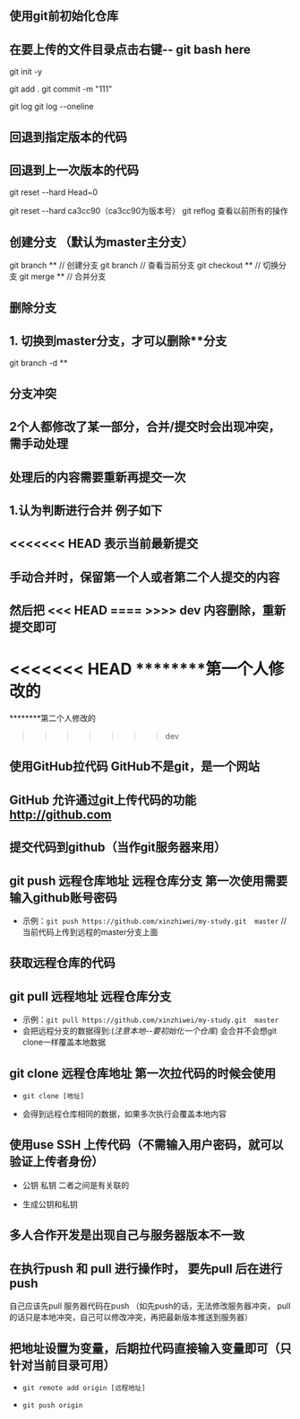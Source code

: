 ## 使用git前初始化仓库
## 在要上传的文件目录点击右键-- git bash here 
git init -y

git add .
git commit -m "111"

git log
git log --oneline

## 回退到指定版本的代码
  ## 回退到上一次版本的代码
git reset --hard Head~0

git reset --hard ca3cc90（ca3cc90为版本号）
git reflog  查看以前所有的操作

## 创建分支 （默认为master主分支）
git branch **  // 创建分支
git branch     // 查看当前分支
git checkout **  // 切换分支
git merge **         // 合并分支

## 删除分支
## 1. 切换到master分支，才可以删除**分支
git branch -d ** 

## 分支冲突
## 2个人都修改了某一部分，合并/提交时会出现冲突，需手动处理
## 处理后的内容需要重新再提交一次
## 1.认为判断进行合并 例子如下
   ## <<<<<<< HEAD 表示当前最新提交
   ## 手动合并时，保留第一个人或者第二个人提交的内容
## 然后把 <<< HEAD ====  >>>> dev 内容删除，重新提交即可
   <<<<<<<  HEAD 
   ********第一个人修改的
   =======
   ********第二个人修改的
   >>>>>>> dev 

##  使用GitHub拉代码 GitHub不是git，是一个网站
##  GitHub 允许通过git上传代码的功能 http://github.com

## 提交代码到github（当作git服务器来用）
## git push 远程仓库地址 远程仓库分支 第一次使用需要输入github账号密码
+ 示例：`git push https://github.com/xinzhiwei/my-study.git  master`   // 当前代码上传到远程的master分支上面  

## 获取远程仓库的代码 
## git pull 远程地址 远程仓库分支
+ 示例：`git pull https://github.com/xinzhiwei/my-study.git  master `
+ 会把远程分支的数据得到:(*注意本地--要初始化一个仓库*) 会合并不会想git clone一样覆盖本地数据

## git clone 远程仓库地址  第一次拉代码的时候会使用
- `git clone [地址]`
+ 会得到远程仓库相同的数据，如果多次执行会覆盖本地内容

## 使用use SSH 上传代码（不需输入用户密码，就可以验证上传者身份）
  - 公钥 私钥 二者之间是有关联的 
  + 生成公钥和私钥

## 多人合作开发是出现自己与服务器版本不一致
## 在执行push 和 pull 进行操作时， 要先pull 后在进行push
  自己应该先pull 服务器代码在push （如先push的话，无法修改服务器冲突，
  pull的话只是本地冲突，自己可以修改冲突，再把最新版本推送到服务器）

  ## 把地址设置为变量，后期拉代码直接输入变量即可（只针对当前目录可用）
   + `git remote add origin [远程地址]`
   - `git push origin`